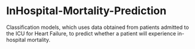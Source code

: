 # InHospital-Mortality-Prediction
Classification models, which uses data obtained from patients admitted to the ICU for Heart Failure, to predict whether a patient will experience in-hospital mortality.
